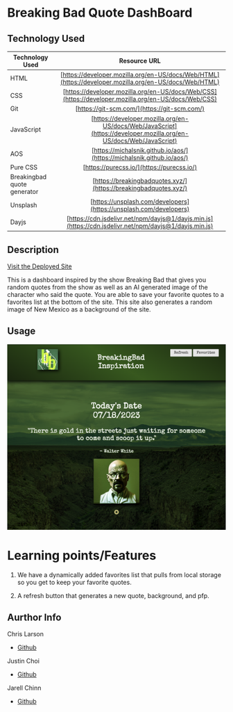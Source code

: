 # Breaking Bad Quote DashBoard

## Technology Used

| Technology Used             |                                                    Resource URL                                                    |
| --------------------------- | :----------------------------------------------------------------------------------------------------------------: |
| HTML                        |       [https://developer.mozilla.org/en-US/docs/Web/HTML](https://developer.mozilla.org/en-US/docs/Web/HTML)       |
| CSS                         |        [https://developer.mozilla.org/en-US/docs/Web/CSS](https://developer.mozilla.org/en-US/docs/Web/CSS)        |
| Git                         |                                    [https://git-scm.com/](https://git-scm.com/)                                    |
| JavaScript                  | [https://developer.mozilla.org/en-US/docs/Web/JavaScript](https://developer.mozilla.org/en-US/docs/Web/JavaScript) |
| AOS                         |                       [https://michalsnik.github.io/aos/](https://michalsnik.github.io/aos/)                       |
| Pure CSS                    |                                     [https://purecss.io/](https://purecss.io/)                                     |
| Breakingbad quote generator |                          [https://breakingbadquotes.xyz/](https://breakingbadquotes.xyz/)                          |
| Unsplash                    |                         [https://unsplash.com/developers](https://unsplash.com/developers)                         |
| Dayjs                       |       [https://cdn.jsdelivr.net/npm/dayjs@1/dayjs.min.js](https://cdn.jsdelivr.net/npm/dayjs@1/dayjs.min.js)       |

## Description

[Visit the Deployed Site](https://jarell-chinn.github.io/BreakingBad_Dashboard/)

This is a dashboard inspired by the show Breaking Bad that gives you random quotes from the show as well as an AI generated image of the character who said the quote. You are able to save your favorite quotes to a favorites list at the bottom of the site. This site also generates a random image of New Mexico as a background of the site.

## Usage

![Breaking Bad Dashboard](./assets/images/BreakingBadO.png)

# Learning points/Features

1. We have a dynamically added favorites list that pulls from local storage so you get to keep your favorite quotes.

2. A refresh button that generates a new quote, background, and pfp.

## Aurthor Info

Chris Larson

- [Github](https://github.com/chlarson74)

Justin Choi

- [Github](https://github.com/justinschoi93)

Jarell Chinn

- [Github](https://github.com/Jarell-Chinn)
